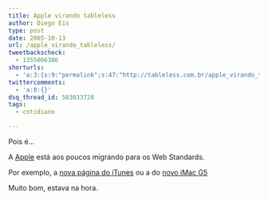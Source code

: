 ```yaml
---
title: Apple virando tableless
author: Diego Eis
type: post
date: 2005-10-13
url: /apple_virando_tableless/
tweetbackscheck:
  - 1355066386
shorturls:
  - 'a:3:{s:9:"permalink";s:47:"http://tableless.com.br/apple_virando_tableless";s:7:"tinyurl";s:26:"http://tinyurl.com/3b9hk6r";s:4:"isgd";s:19:"http://is.gd/71E2gT";}'
twittercomments:
  - 'a:0:{}'
dsq_thread_id: 503033728
tags:
  - cotidiano

---
```

Pois é&#8230;
  
A [Apple][1] está aos poucos migrando para os Web Standards.
  
Por exemplo, a [nova página do iTunes][2] ou a do [novo iMac G5][3] 

Muito bom, estava na hora.

 [1]: http://tableless.com.br/
 [2]: http://www.apple.com/itunes/
 [3]: http://www.apple.com/imac/